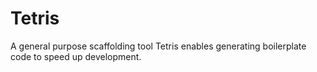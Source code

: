 # Tetris
A general purpose scaffolding tool
Tetris enables generating boilerplate code to speed up development.
